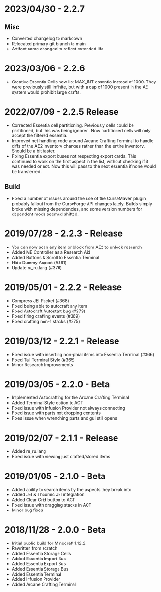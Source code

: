 ﻿# 2023/04/30 - 2.2.7
## Misc
* Converted changelog to markdown
* Relocated primary git branch to main
* Artifact name changed to reflect extended life

# 2023/03/06 - 2.2.6
* Creative Essentia Cells now list MAX_INT essentia instead of 1000. They were previously still infinite, but with
  a cap of 1000 present in the AE system would prohibit large crafts.

# 2022/07/09 - 2.2.5 Release
* Corrected Essentia cell partitioning. Previously cells could be partitioned, but this was being ignored. Now
  partitioned cells will only accept the filtered essentia.
* Improved net handling code around Arcane Crafting Terminal to handle diffs of the AE2 inventory changes rather than
  the entire inventory. Should be a bit faster.
* Fixing Essentia export buses not respecting export cards. This continued to work on the first aspect in the list,
  without checking if it was needed or not. Now this will pass to the next essentia if none would be transferred.

## Build
* Fixed a number of issues around the use of the CurseMaven plugin, probably fallout from the CurseForge API
  changes lately. Builds simply broke with missing dependencies, and some version numbers for dependent mods seemed
  shifted.

# 2019/07/28 - 2.2.3 - Release
* You can now scan any item or block from AE2 to unlock research
* Added ME Controller as a Research Aid
* Added Buttons & Scroll to Essentia Terminal
* Hide Dummy Aspect (#381)
* Update ru_ru.lang (#376)

# 2019/05/01 - 2.2.2 - Release
* Compress JEI Packet (#368)
* Fixed being able to autocraft any item
* Fixed Autocraft Autostart bug (#373)
* Fixed firing crafting events (#369)
* Fixed crafting non-1 stacks (#375)

# 2019/03/12 - 2.2.1 - Release
* Fixed issue with inserting non-phial items into Essentia Terminal (#366)
* Fixed Tall Terminal Style (#365)
* Minor Research Improvements

# 2019/03/05 - 2.2.0 - Beta
* Implemented Autocrafting for the Arcane Crafting Terminal
* Added Terminal Style option to ACT
* Fixed issue with Infusion Provider not always connecting
* Fixed issue with parts not dropping contents
* Fixes issue when wrenching parts and gui still opens

# 2019/02/07 - 2.1.1 - Release
* Added ru_ru.lang
* Fixed issue with viewing just crafted/stored items

# 2019/01/05 - 2.1.0 - Beta
* Added ability to search items by the aspects they break into
* Added JEI & Thaumic JEI integration
* Added Clear Grid button to ACT
* Fixed issue with dragging stacks in ACT
* Minor bug fixes

# 2018/11/28 - 2.0.0 - Beta
* Initial public build for Minecraft 1.12.2
* Rewritten from scratch
* Added Essentia Storage Cells
* Added Essentia Import Bus
* Added Essentia Export Bus
* Added Essentia Storage Bus
* Added Essentia Terminal
* Added Infusion Provider
* Added Arcane Crafting Terminal
